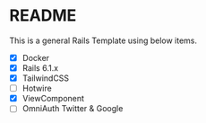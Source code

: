 # README

This is a general Rails Template using below items.

- [x] Docker
- [x] Rails 6.1.x
- [x] TailwindCSS
- [ ] Hotwire
- [x] ViewComponent
- [ ] OmniAuth Twitter & Google
